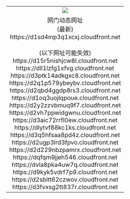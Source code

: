 ﻿<table>
  <tr></tr>
  <tr><td colspan=2 align=center><img src="https://d1sd4mp3q1xcxj.cloudfront.net/Up/oGate.jpg" /></td></tr>
  <tr><td colspan=2 align=center>网门动态网址<br/>(最新)
<br>https://d1sd4mp3q1xcxj.cloudfront.net
<br/><br/>(以下网址可能失效)
<br>https://d15r5nishjcw8l.cloudfront.net
<br>https://dll1lzfg1xfvg.cloudfront.net
<br>https://d3ptk14adkgxc8.cloudfront.net
<br>https://d2q1p579ybeybv.cloudfront.net
<br>https://d2qbd4ggdp8rs3.cloudfront.net
<br>https://d1oq3uojlqpoue.cloudfront.net
<br>https://d2y2zzvbmuq9f7.cloudfront.net
<br>https://d2vh7ppwidgwnu.cloudfront.net
<br>https://d3aic72rrfl0ew.cloudfront.net
<br>https://dlytvf88kc1ks.cloudfront.net
<br>https://d3q5hfsaa8pd4z.cloudfront.net
<br>https://d2ugp3lrd3fpvo.cloudfront.net
<br>https://d2d229nbzpamrx.cloudfront.net
<br>https://dqfqm9jjeh546.cloudfront.net
<br>https://dvla8pka4uw7q.cloudfront.net
<br>https://d9kyk5vdrf7p9.cloudfront.net
<br>https://d2sbitt62czwov.cloudfront.net
<br>https://d3fvxsg2tt837r.cloudfront.net
    </td>
  </tr>
</table>
